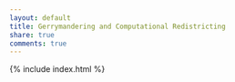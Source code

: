 ```yaml
---
layout: default
title: Gerrymandering and Computational Redistricting
share: true
comments: true
---
```


{% include index.html %}
